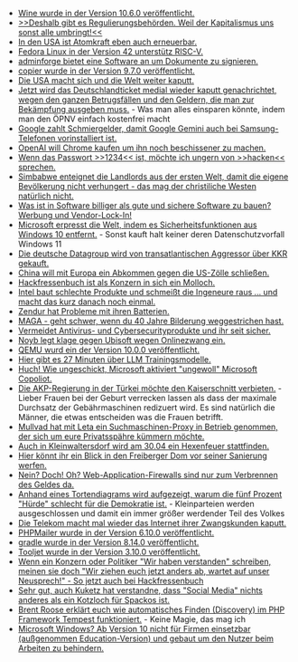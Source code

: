 * [Wine wurde in der Version 10.6.0 veröffentlicht.](https://www.phoronix.com/news/Wine-10.6-Released)
* [>>Deshalb gibt es Regulierungsbehörden. Weil der Kapitalismus uns sonst alle umbringt!<<](https://blog.fefe.de/?ts=96f8d2f8)
* [In den USA ist Atomkraft eben auch erneuerbar.](https://blog.fefe.de/?ts=96f86186)
* [Fedora Linux in der Version 42 unterstütz RISC-V.](https://lwn.net/Articles/1018322/)
* [adminforge bietet eine Software an um Dokumente zu signieren.](https://adminforge.de/tools/documenso-docusign-alternative/)
* [copier wurde in der Version 9.7.0 veröffentlicht.](https://github.com/copier-org/copier/releases/tag/v9.7.0)
* [Die USA macht sich und die Welt weiter kaputt.](https://blog.fefe.de/?ts=96f6645c)
* [Jetzt wird das Deutschlandticket medial wieder kaputt genachrichtet, wegen den ganzen Betrugsfällen und den Geldern, die man zur Bekämpfung ausgeben muss.](https://blog.fefe.de/?ts=96f6606a) - Was man alles einsparen könnte, indem man den ÖPNV einfach kostenfrei macht
* [Google zahlt Schmiergelder, damit Google Gemini auch bei Samsung-Telefonen vorinstalliert ist.](https://blog.fefe.de/?ts=96f65b9b)
* [OpenAI will Chrome kaufen um ihn noch beschissener zu machen.](https://blog.fefe.de/?ts=96f65ab8)
* [Wenn das Passwort >>1234<< ist, möchte ich ungern von >>hacken<< sprechen.](https://blog.fefe.de/?ts=96f65692)
* [Simbabwe enteignet die Landlords aus der ersten Welt, damit die eigene Bevölkerung nicht verhungert - das mag der christiliche Westen natürlich nicht.](https://blog.fefe.de/?ts=96f928f9)
* [Was ist in Software billiger als gute und sichere Software zu bauen? Werbung und Vendor-Lock-In!](https://blog.fefe.de/?ts=96f90db0)
* [Microsoft erpresst die Welt, indem es Sicherheitsfunktionen aus Windows 10 entfernt.](https://blog.fefe.de/?ts=96f94e0f) - Sonst kauft halt keiner deren Datenschutzvorfall Windows 11
* [Die deutsche Datagroup wird von transatlantischen Aggressor über KKR gekauft.](https://blog.fefe.de/?ts=96f9acb5)
* [China will mit Europa ein Abkommen gegen die US-Zölle schließen.](https://blog.fefe.de/?ts=96f7cb0a)
* [Hackfressenbuch ist als Konzern in sich ein Molloch.](https://blog.fefe.de/?ts=96f7c666)
* [Intel baut schlechte Produkte und schmeißt die Ingeneure raus ... und macht das kurz danach noch einmal.](https://blog.fefe.de/?ts=96f6008b)
* [Zendur hat Probleme mit ihren Batterien.](https://blog.fefe.de/?ts=96f4d287)
* [MAGA - geht schwer, wenn du 40 Jahre Bilderung weggestrichen hast.](https://blog.fefe.de/?ts=96f4c747)
* [Vermeidet Antivirus- und Cybersecurityprodukte und ihr seit sicher.](https://blog.fefe.de/?ts=96f73f30)
* [Noyb legt klage gegen Ubisoft wegen Onlinezwang ein.](https://noyb.eu/de/play-alone-ubisoft-still-watching-you)
* [QEMU wurd ein der Version 10.0.0 veröffentlicht.](https://www.phoronix.com/news/QEMU-10.0-Released)
* [Hier gibt es 27 Minuten über LLM Trainingsmodelle.](https://www.freecodecamp.org/news/essential-machine-learning-concepts-animated/)
* [Huch! Wie ungeschickt, Microsoft aktiviert "ungewoll" Microsoft Copoliot.](https://www.borncity.com/blog/2025/04/22/microsoft-copilot-wird-ungewollt-aktiviert/)
* [Die AKP-Regierung in der Türkei möchte den Kaiserschnitt verbieten.](https://blog.fefe.de/?ts=96f583ab) - Lieber Frauen bei der Geburt verrecken lassen als dass der maximale Durchsatz der Gebährmaschinen redizuert wird. Es sind natürlich die Männer, die etwas entscheiden was die Frauen betrifft.
* [Mullvad hat mit Leta ein Suchmaschinen-Proxy in Betrieb genommen, der sich um eure Privatsspähre kümmern möchte.](https://www.kuketz-blog.de/mullvad-leta-privatsphaere-orientierte-suche-wie-sie-sein-sollte/)
* [Auch in Kleinwaltersdorf wird am 30.04 ein Hexenfeuer stattfinden.](https://kleinwaltersdorf.de/index.php/2025/04/25/hexenfeuer-2025)
* [Hier könnt ihr ein Blick in den Freiberger Dom vor seiner Sanierung werfen.](https://www.youtube.com/watch?v=CCQxyPnh4FI)
* [Nein? Doch! Oh? Web-Application-Firewalls sind nur zum Verbrennen des Geldes da.](https://blog.fefe.de/?ts=96f5102a)
* [Anhand eines Tortendiagrams wird aufgezeigt, warum die fünf Prozent "Hürde" schlecht für die Demokratie ist.](https://blog.fefe.de/?ts=96f5b31c) - Kleinparteien werden ausgeschlossen und damit ein immer größer werdender Teil des Volkes
* [Die Telekom macht mal wieder das Internet ihrer Zwangskunden kaputt.](https://www.borncity.com/blog/2025/04/25/wieder-dns-peering-probleme-bei-deutsche-telekom/)
* [PHPMailer wurde in der Version 6.10.0 veröffentlicht.](https://github.com/PHPMailer/PHPMailer/releases/tag/v6.10.0)
* [gradle wurde in der Version 8.14.0 veröffentlicht.](https://github.com/gradle/gradle/releases/tag/v8.14.0)
* [Tooljet wurde in der Version 3.10.0 veröffentlicht.](https://github.com/ToolJet/ToolJet/releases/tag/v3.10.0)
* [Wenn ein Konzern oder Politiker "Wir haben verstanden" schreiben, meinen sie doch "Wir ziehen euch jetzt anders ab, wartet auf unser Neusprech!" - So jetzt auch bei Hackfressenbuch](https://blog.fefe.de/?ts=96f3f2b5)
* [Sehr gut, auch Kuketz hat verstandne, dass "Social Media" nichts anderes als ein Kotzloch für Spackos ist.](https://www.kuketz-blog.de/in-eigener-sache-mein-zukuenftiger-umgang-mit-social-media/)
* [Brent Roose erklärt euch wie automatisches Finden (Discovery) im PHP Framework Tempest funktioniert.](https://stitcher.io/blog/tempest-discovery-explained) - Keine Magie, das mag ich
* [Microsoft Windows? Ab Version 10 nicht für Firmen einsetzbar (außgenommen Education-Version) und gebaut um den Nutzer beim Arbeiten zu behindern.](https://www.borncity.com/blog/2025/04/27/ex-entwickler-sagt-windows-as-a-service-fungiert-als-widersacher-fuer-den-nutzer/)
